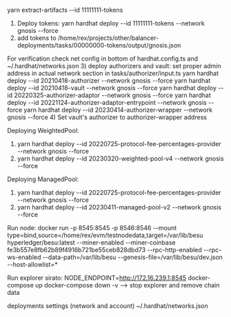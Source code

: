 yarn extract-artifacts --id 11111111-tokens

1) Deploy tokens: 
   yarn hardhat deploy --id 11111111-tokens --network gnosis --force
2) add tokens to /home/rex/projects/other/balancer-deployments/tasks/00000000-tokens/output/gnosis.json

For verification check net config in bottom of hardhat.config.ts and ~/.hardhat/networks.json
3) deploy authorizers and vault:
set proper admin address in actual network section in tasks/authorizer/input.ts
yarn hardhat deploy --id 20210418-authorizer --network gnosis --force
yarn hardhat deploy --id 20210418-vault --network gnosis --force
yarn hardhat deploy --id 20220325-authorizer-adaptor --network gnosis --force
yarn hardhat deploy --id 20221124-authorizer-adaptor-entrypoint --network gnosis --force
yarn hardhat deploy --id 20230414-authorizer-wrapper --network gnosis --force
4) Set vault's authorizer to authorizer-wrapper address

Deploying WeightedPool:
1) yarn hardhat deploy --id 20220725-protocol-fee-percentages-provider --network gnosis --force
2) yarn hardhat deploy --id 20230320-weighted-pool-v4 --network gnosis --force

Deploying ManagedPool:
1) yarn hardhat deploy --id 20220725-protocol-fee-percentages-provider --network gnosis --force
2) yarn hardhat deploy --id 20230411-managed-pool-v2 --network gnosis --force


Run node:
docker run -p 8545:8545 -p 8546:8546 --mount type=bind,source=/home/rex/evm/testnodedata,target=/var/lib/besu hyperledger/besu:latest --miner-enabled --miner-coinbase fe3b557e8fb62b89f4916b721be55ceb828dbd73 --rpc-http-enabled --rpc-ws-enabled --data-path=/var/lib/besu --genesis-file=/var/lib/besu/dev.json  --host-allowlist=*

Run explorer sirato:
NODE_ENDPOINT=http://172.16.239.1:8545 docker-compose up
docker-compose down -v --> stop explorer and remove chain data

deployments settings (network and account) ~/.hardhat/networks.json
